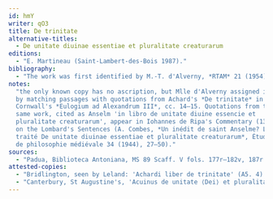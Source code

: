 ```yaml
---
id: hmY
writer: qO3
title: De trinitate
alternative-titles:
  - De unitate diuinae essentiae et pluralitate creaturarum
editions:
  - "E. Martineau (Saint-Lambert-des-Bois 1987)."
bibliography:
  - "The work was first identified by M.-T. d'Alverny, *RTAM* 21 (1954) 299–306."
notes: 
  "the only known copy has no ascription, but Mlle d'Alverny assigned it to Achard
  by matching passages with quotations from Achard's *De trinitate* in John of
  Cornwall's *Eulogium ad Alexandrum III*, cc. 14–15. Quotations from the 
  same work, cited as Anselm 'in libro de unitate diuine essencie et 
  pluralitate creaturarum', appear in Iohannes de Ripa's Commentary (1357)
  on the Lombard's Sentences (A. Combes, *Un inédit de saint Anselme? Le
  traité De unitate diuinae essentiae et pluralitate creaturarum*, Études
  de philosophie médiévale 34 (1944), 27–50)."
sources:
  - "Padua, Biblioteca Antoniana, MS 89 Scaff. V fols. 177r–182v, 187r [part 1], 187r–v, 184r–188r [part 2] (AD 1352) (misbound)."
attested-copies:
  - "Bridlington, seen by Leland: 'Achardi liber de trinitate' (A5. 4)."
  - "Canterbury, St Augustine's, 'Acuinus de unitate ⟨Dei⟩ et pluralitate creaturarum' (BA1. 1487g)."
---
```

